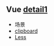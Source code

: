 ## Vue [detail1](pages/frame/vue/index.md)
<ul class="no-list block-list">
  <li>场景</li>
  <li><a href="#/pages/frame/vue/scene.md?id=使用clipboard">clipboard</a></li>
  <li><a href="#/pages/css/main.md?id=选择器">Less</a></li>
</ul>
